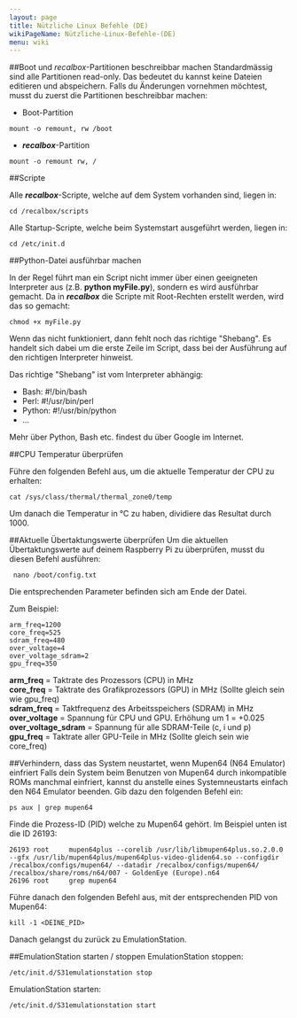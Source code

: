 ```yaml
---
layout: page
title: Nützliche Linux Befehle (DE)
wikiPageName: Nützliche-Linux-Befehle-(DE)
menu: wiki
---
```


##Boot und _recalbox_-Partitionen beschreibbar machen
Standardmässig sind alle Partitionen read-only. Das bedeutet du kannst keine Dateien editieren und abspeichern. Falls du Änderungen vornehmen möchtest, musst du zuerst die Partitionen beschreibbar machen: 
  
* Boot-Partition 
   
`mount -o remount, rw /boot`  
  
* ***recalbox***-Partition  
  
`mount -o remount rw, /`

##Scripte
  
Alle ***recalbox***-Scripte, welche auf dem System vorhanden sind, liegen in:   
  
`cd /recalbox/scripts`  
  
Alle Startup-Scripte, welche beim Systemstart ausgeführt werden, liegen in:  
  
`cd /etc/init.d`  
  
##Python-Datei ausführbar machen
  
In der Regel führt man ein Script nicht immer über einen geeigneten Interpreter aus (z.B. **python myFile.py**), sondern es wird ausführbar gemacht. Da in ***recalbox*** die Scripte mit Root-Rechten erstellt werden, wird das so gemacht:  
  
`chmod +x myFile.py`  
  
Wenn das nicht funktioniert, dann fehlt noch das richtige "Shebang". Es handelt sich dabei um die erste Zeile im Script, dass bei der Ausführung auf den richtigen Interpreter hinweist.  

Das richtige "Shebang" ist vom Interpreter abhängig:  
  
* Bash: #!/bin/bash
* Perl: #!/usr/bin/perl
* Python: #!/usr/bin/python
* ...
  
Mehr über Python, Bash etc. findest du über Google im Internet. 

##CPU Temperatur überprüfen
  
Führe den folgenden Befehl aus, um die aktuelle Temperatur der CPU zu erhalten:  
  
`cat /sys/class/thermal/thermal_zone0/temp`  
  
Um danach die Temperatur in °C zu haben, dividiere das Resultat durch 1000.

##Aktuelle Übertaktungswerte überprüfen
Um die aktuellen Übertaktungswerte auf deinem Raspberry Pi zu überprüfen, musst du diesen Befehl ausführen:  
  
` nano /boot/config.txt`  
  
Die entsprechenden Parameter befinden sich am Ende der Datei.  
  
Zum Beispiel:  
  
    arm_freq=1200
    core_freq=525
    sdram_freq=480
    over_voltage=4
    over_voltage_sdram=2
    gpu_freq=350  
  
**arm_freq** = Taktrate des Prozessors (CPU) in MHz  
**core_freq** = Taktrate des Grafikprozessors (GPU) in MHz  (Sollte gleich sein wie gpu_freq)  
**sdram_freq** = Taktfrequenz des Arbeitsspeichers (SDRAM) in MHz  
**over_voltage** = Spannung für CPU und GPU. Erhöhung um 1 = +0.025  
**over_voltage_sdram** = Spannung für alle SDRAM-Teile (c, i und p)  
**gpu_freq** = Taktrate aller GPU-Teile in MHz (Sollte gleich sein wie core_freq)  
  
##Verhindern, dass das System neustartet, wenn Mupen64 (N64 Emulator) einfriert
Falls dein System beim Benutzen von Mupen64 durch inkompatible ROMs manchmal einfriert, kannst du anstelle eines Systemneustarts einfach den N64 Emulator beenden.  Gib dazu den folgenden Befehl ein:  
   
`ps aux | grep mupen64`   
    
Finde die Prozess-ID (PID) welche zu Mupen64 gehört. Im Beispiel unten ist die ID 26193:  
  
    26193 root     mupen64plus --corelib /usr/lib/libmupen64plus.so.2.0.0 --gfx /usr/lib/mupen64plus/mupen64plus-video-gliden64.so --configdir /recalbox/configs/mupen64/ --datadir /recalbox/configs/mupen64/ /recalbox/share/roms/n64/007 - GoldenEye (Europe).n64
    26196 root     grep mupen64

Führe danach den folgenden Befehl aus, mit der entsprechenden PID von Mupen64: 
  
`kill -1 <DEINE_PID>`  
  
Danach gelangst du zurück zu EmulationStation.  

##EmulationStation starten / stoppen
EmulationStation stoppen:  
  
`/etc/init.d/S31emulationstation stop`  
  
EmulationStation starten:  
  
`/etc/init.d/S31emulationstation start`
